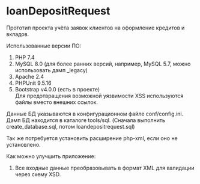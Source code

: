# loanDepositRequest #

Прототип проекта учёта заявок клиентов на оформление кредитов и вкладов.  

Использованные версии ПО:
1. PHP 7.4
2. MySQL 8.0 (для более ранних версий, например, MySQL 5.7, можно использовать дамп _legacy)
3. Apache 2.4
4. PHPUnit 9.5.16
5. Bootstrap v4.0.0 (есть в проекте)  
Для предотвращения возможной уязвимости XSS используются файлы вместо внешних ссылок.

Данные БД указываются в конфигурационном файле conf/config.ini.  
Дамп БД находится в каталоге tools/sql.
(Сначала выполнить create_database.sql, потом loandepositrequest.sql)
  
Так же потребуется установить расширение php-xml, если оно не установлено.

Как можно улучшить приложение:
1. Все входные данные преобразовывать в формат XML для валидации через схему XSD.


